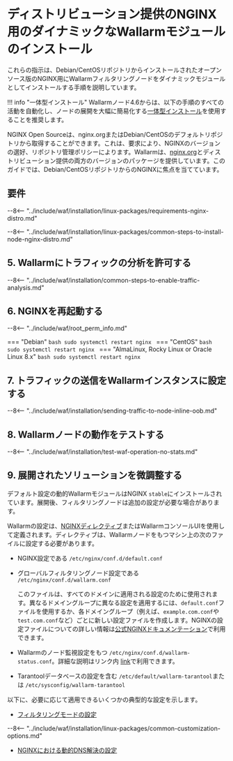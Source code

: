 [img-wl-console-users]:             ../../images/check-user-no-2fa.png
[wallarm-status-instr]:             ../../admin-en/configure-statistics-service.md
[memory-instr]:                     ../../admin-en/configuration-guides/allocate-resources-for-node.md
[waf-directives-instr]:             ../../admin-en/configure-parameters-en.md
[ptrav-attack-docs]:                ../../attacks-vulns-list.md#path-traversal
[attacks-in-ui-image]:           ../../images/admin-guides/test-attacks-quickstart.png
[waf-mode-instr]:                   ../../admin-en/configure-wallarm-mode.md
[logging-instr]:                    ../../admin-en/configure-logging.md
[proxy-balancer-instr]:             ../../admin-en/using-proxy-or-balancer-en.md
[process-time-limit-instr]:         ../../admin-en/configure-parameters-en.md#wallarm_process_time_limit
[configure-selinux-instr]:          ../../admin-en/configure-selinux.md
[configure-proxy-balancer-instr]:   ../../admin-en/configuration-guides/access-to-wallarm-api-via-proxy.md
[update-instr]:                     ../../updating-migrating/nginx-modules.md
[install-postanalytics-docs]:        ../../../admin-en/installation-postanalytics-en/
[versioning-policy]:               ../../updating-migrating/versioning-policy.md#version-list
[dynamic-dns-resolution-nginx]:     ../../admin-en/configure-dynamic-dns-resolution-nginx.md
[ip-lists-docs]:                    ../../user-guides/ip-lists/overview.md
[install-postanalytics-instr]:      ../../admin-en/installation-postanalytics-en.md
[img-node-with-several-instances]:  ../../images/user-guides/nodes/wallarm-node-with-two-instances.png
[img-create-wallarm-node]:      ../../images/user-guides/nodes/create-cloud-node.png
[nginx-custom]:                 ../custom/custom-nginx-version.md
[node-token]:                       ../../quickstart.md#deploy-the-wallarm-filtering-node
[api-token]:                        ../../user-guides/settings/api-tokens.md
[wallarm-token-types]:              ../../user-guides/nodes/nodes.md#api-and-node-tokens-for-node-creation
[platform]:                         ../../installation/supported-deployment-options.md
[inline-docs]:                      ../inline/overview.md
[oob-docs]:                         ../oob/overview.md
[oob-advantages-limitations]:       ../oob/overview.md#advantages-and-limitations
[web-server-mirroring-examples]:    ../oob/web-server-mirroring/overview.md#examples-of-web-server-configuration-for-traffic-mirroring
[img-grouped-nodes]:                ../../images/user-guides/nodes/grouped-nodes.png

# ディストリビューション提供のNGINX用のダイナミックなWallarmモジュールのインストール

これらの指示は、Debian/CentOSリポジトリからインストールされたオープンソース版のNGINX用にWallarmフィルタリングノードをダイナミックモジュールとしてインストールする手順を説明しています。

!!! info "一体型インストール"
    Wallarmノード4.6からは、以下の手順のすべての活動を自動化し、ノードの展開を大幅に簡易化する[一体型インストール](all-in-one.md)を使用することを推奨します。

NGINX Open Sourceは、nginx.orgまたはDebian/CentOSのデフォルトリポジトリから取得することができます。これは、要求により、NGINXのバージョンの選好、リポジトリ管理ポリシーによります。Wallarmは、[nginx.org](dynamic-module.md)とディストリビューション提供の両方のバージョンのパッケージを提供しています。このガイドでは、Debian/CentOSリポジトリからのNGINXに焦点を当てています。

## 要件

--8<-- "../include/waf/installation/linux-packages/requirements-nginx-distro.md"

--8<-- "../include/waf/installation/linux-packages/common-steps-to-install-node-nginx-distro.md"

## 5. Wallarmにトラフィックの分析を許可する

--8<-- "../include/waf/installation/common-steps-to-enable-traffic-analysis.md"

## 6. NGINXを再起動する

--8<-- "../include/waf/root_perm_info.md"

=== "Debian"
    ```bash
    sudo systemctl restart nginx
    ```
=== "CentOS"
    ```bash
    sudo systemctl restart nginx
    ```
=== "AlmaLinux, Rocky Linux or Oracle Linux 8.x"
    ```bash
    sudo systemctl restart nginx
    ```

## 7. トラフィックの送信をWallarmインスタンスに設定する

--8<-- "../include/waf/installation/sending-traffic-to-node-inline-oob.md"

## 8. Wallarmノードの動作をテストする

--8<-- "../include/waf/installation/test-waf-operation-no-stats.md"

## 9. 展開されたソリューションを微調整する

デフォルト設定の動的WallarmモジュールはNGINX `stable`にインストールされています。展開後、フィルタリングノードは追加の設定が必要な場合があります。

Wallarmの設定は、[NGINXディレクティブ](../../admin-en/configure-parameters-en.md)またはWallarmコンソールUIを使用して定義されます。ディレクティブは、Wallarmノードをもつマシン上の次のファイルに設定する必要があります。

* NGINX設定である `/etc/nginx/conf.d/default.conf`
* グローバルフィルタリングノード設定である `/etc/nginx/conf.d/wallarm.conf`

    このファイルは、すべてのドメインに適用される設定のために使用されます。異なるドメイングループに異なる設定を適用するには、`default.conf`ファイルを使用するか、各ドメイングループ（例えば、`example.com.conf`や `test.com.conf`など）ごとに新しい設定ファイルを作成します。NGINXの設定ファイルについての詳しい情報は[公式NGINXドキュメンテーション](https://nginx.org/en/docs/beginners_guide.html)で利用できます。
* Wallarmのノード監視設定をもつ `/etc/nginx/conf.d/wallarm-status.conf`。詳細な説明はリンク内 [link][wallarm-status-instr]で利用できます。
* Tarantoolデータベースの設定を含む `/etc/default/wallarm-tarantool`または `/etc/sysconfig/wallarm-tarantool`

以下に、必要に応じて適用できるいくつかの典型的な設定を示します。

* [フィルタリングモードの設定][waf-mode-instr]

--8<-- "../include/waf/installation/linux-packages/common-customization-options.md"

* [NGINXにおける動的DNS解決の設定][dynamic-dns-resolution-nginx]